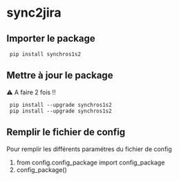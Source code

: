 # sync2jira

## Importer le package
```
 pip install synchros1s2
```

## Mettre à jour le package 
⚠️ A faire 2 fois !! 
```
 pip install --upgrade synchros1s2
 pip install --upgrade synchros1s2
```

## Remplir le fichier de config 
Pour remplir les différents paramétres du fichier de config
1. from config.config_package import config_package 
2. config_package()





